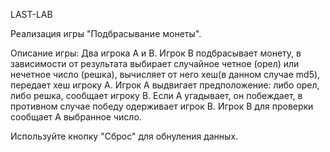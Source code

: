LAST-LAB

Реализация игры "Подбрасывание монеты".

Описание игры:
Два игрока А и В.
Игрок В подбрасывает монету, в зависимости от результата выбирает случайное четное (орел) или нечетное число (решка), вычисляет от него хеш(в данном случае md5), передает хеш игроку А.
Игрок А выдвигает предположение: либо орел, либо решка, сообщает игроку В. Если А угадывает, он побеждает, в противном случае победу одерживает игрок В.
Игрок В для проверки сообщает А выбранное число.

Используйте кнопку "Сброс" для обнуления данных.
